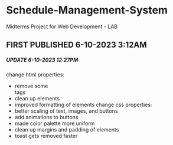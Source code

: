 # Schedule-Management-System

Midterms Project for Web Development - LAB

## FIRST PUBLISHED 6-10-2023 3:12AM ##


##### UPDATE 6-10-2023 12:27PM ####
change html properties:
- remove some <div> tags
- clean up elements
- improved formatting of elements
change css properties:
- better scaling of text, images, and buttons
- add animations to buttons
- made color palette more uniform
- clean up margins and padding of elements
- toast gets removed faster
